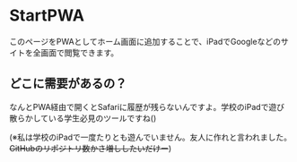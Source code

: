 # StartPWA

このページをPWAとしてホーム画面に追加することで、iPadでGoogleなどのサイトを全画面で閲覧できます。

## どこに需要があるの？

なんとPWA経由で開くとSafariに履歴が残らないんですよ。学校のiPadで遊び散らかしている学生必見のツールですね()

(※私は学校のiPadで一度たりとも遊んでいません。友人に作れと言われました。~~GitHubのリポジトリ数かさ増ししたいだけー~~)
